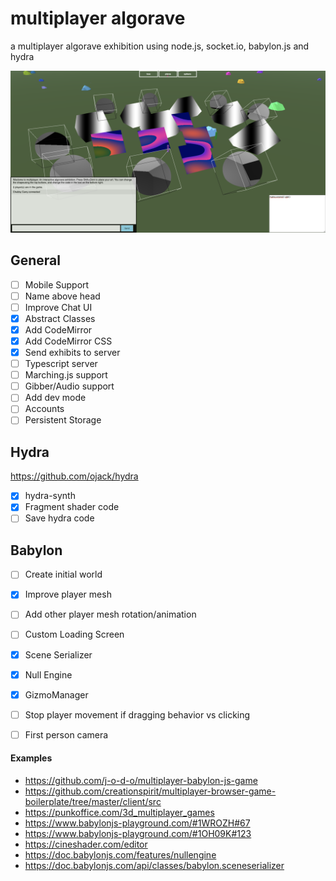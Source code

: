 # multiplayer algorave
a multiplayer algorave exhibition using node.js, socket.io, babylon.js and hydra

![screenshot](img/screenshot.png)

## General

- [ ] Mobile Support
- [ ] Name above head
- [ ] Improve Chat UI
- [x] Abstract Classes
- [x] Add CodeMirror
- [x] Add CodeMirror CSS
- [x] Send exhibits to server
- [ ] Typescript server
- [ ] Marching.js support
- [ ] Gibber/Audio support
- [ ] Add dev mode
- [ ] Accounts
- [ ] Persistent Storage

## Hydra

https://github.com/ojack/hydra

- [x] hydra-synth
- [x] Fragment shader code
- [ ] Save hydra code

## Babylon

- [ ] Create initial world
- [x] Improve player mesh
- [ ] Add other player mesh rotation/animation
- [ ] Custom Loading Screen
- [x] Scene Serializer
- [x] Null Engine
- [x] GizmoManager
- [ ] Stop player movement if dragging behavior vs clicking
- [ ] First person camera


#### Examples
- https://github.com/j-o-d-o/multiplayer-babylon-js-game
- https://github.com/creationspirit/multiplayer-browser-game-boilerplate/tree/master/client/src
- https://punkoffice.com/3d_multiplayer_games
- https://www.babylonjs-playground.com/#1WROZH#67
- https://www.babylonjs-playground.com/#1OH09K#123
- https://cineshader.com/editor
- https://doc.babylonjs.com/features/nullengine 
- https://doc.babylonjs.com/api/classes/babylon.sceneserializer
